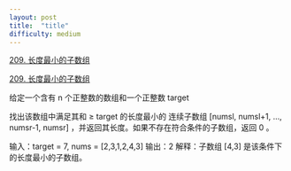 ```yaml
---
layout: post
title:  "title"
difficulty: medium   
---
```






[209. 长度最小的子数组](https://leetcode-cn.com/problems/minimum-size-subarray-sum/)

<a href="https://leetcode-cn.com/problems/minimum-size-subarray-sum/" target="_blank">209. 长度最小的子数组</a>

给定一个含有 n 个正整数的数组和一个正整数 target 

找出该数组中满足其和 ≥ target 的长度最小的 连续子数组 [numsl, numsl+1, ..., numsr-1, numsr] ，并返回其长度。如果不存在符合条件的子数组，返回 0 。

输入：target = 7, nums = [2,3,1,2,4,3]
输出：2
解释：子数组 [4,3] 是该条件下的长度最小的子数组。

